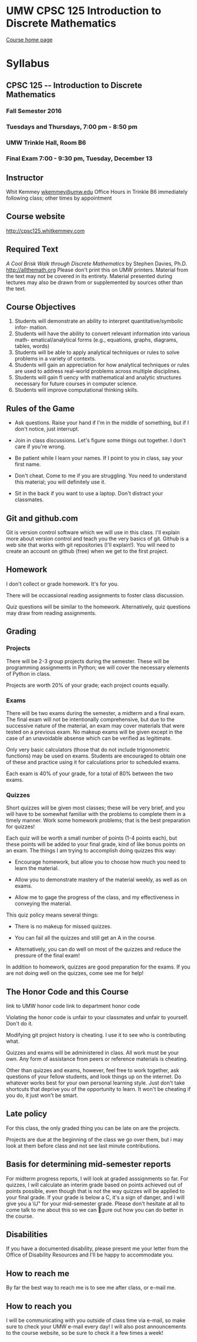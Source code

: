# UMW CPSC 125 Introduction to Discrete Mathematics

[Course home page](http://cpsc125.whitkemmey.com)

# Syllabus

## CPSC 125 -- Introduction to Discrete Mathematics
### Fall Semester 2016
### Tuesdays and Thursdays, 7:00 pm - 8:50 pm
### UMW Trinkle Hall, Room B6

### Final Exam 7:00 - 9:30 pm, Tuesday, December 13

## Instructor
Whit Kemmey
wkemmey@umw.edu
Office Hours in Trinkle B6 immediately following class; other times by appointment

## Course website
http://cpsc125.whitkemmey.com

## Required Text
_A Cool Brisk Walk through Discrete Mathematics_ by Stephen Davies, Ph.D.
http://allthemath.org
Please don't print this on UMW printers.
Material from the text may not be covered in its entirety.  Material presented during lectures may also be drawn from or supplemented by sources other than the text.

## Course Objectives

1. Students will demonstrate an ability to interpret quantitative/symbolic infor-
mation.
2. Students will have the ability to convert relevant information into various math-
ematical/analytical forms (e.g., equations, graphs, diagrams, tables, words)
3. Students will be able to apply analytical techniques or rules to solve problems
in a variety of contexts.
4. Students will gain an appreciation for how analytical techniques or rules are
used to address real-world problems across multiple disciplines.
5. Students will gain fl
uency with mathematical and analytic structures necessary
for future courses in computer science.
6. Students will improve computational thinking skills.

## Rules of the Game

- Ask questions.  Raise your hand if I'm in the middle of something, but if I don't notice, just interrupt.

- Join in class discussions.  Let's figure some things out together.  I don't care if you're wrong.

- Be patient while I learn your names.  If I point to you in class, say your first name.

- Don't cheat.  Come to me if you are struggling.  You need to understand this material; you will definitely use it.

- Sit in the back if you want to use a laptop.  Don't distract your classmates.

## Git and github.com

Git is version control software which we will use in this class.  I'll explain more about version control and teach you the very basics of git.  Github is a web site that works with git repositories (I'll explain!).  You will need to create an account on github (free) when we get to the first project.

## Homework

I don't collect or grade homework.  It's for you.

There will be occassional reading assignments to foster class discussion.

Quiz questions will be similar to the homework.  Alternatively, quiz questions may draw from reading assignments.

## Grading

### Projects

There will be 2-3 group projects during the semester.  These will be programming assignments in Python; we will cover the necessary elements of Python in class.

Projects are worth 20% of your grade; each project counts equally.

### Exams

There will be two exams during the semester, a midterm and a final exam.  The final exam will not be intentionally comprehensive, but due to the successive nature of the material, an exam may cover materials that were tested on a previous exam.  No makeup exams will be given except in the case of an unavoidable absense which can be verified as legitimate.

Only very basic calculators (those that do not include trigonometric functions) may be used on exams.  Students are encouraged to obtain one of these and practice using it for calculations prior to scheduled exams.

Each exam is 40% of your grade, for a total of 80% between the two exams.

### Quizzes

Short quizzes will be given most classes; these will be very brief, and you will have to be somewhat familiar with the problems to complete them in a timely manner.  Work some homework problems; that is the best preparation for quizzes!

Each quiz will be worth a small number of points (1-4 points each), but these points will be added to your final grade, kind of like bonus points on an exam.  The things I am trying to accomplish doing quizzes this way:

- Encourage homework, but allow you to choose how much you need to learn the material.

- Allow you to demonstrate mastery of the material weekly, as well as on exams.

- Allow me to gage the progress of the class, and my effectiveness in conveying the material.

This quiz policy means several things:

- There is no makeup for missed quizzes.

- You can fail all the quizzes and still get an A in the course.

- Alternatively, you can do well on most of the quizzes and reduce the pressure of the final exam!

In addition to homework, quizzes are good preparation for the exams.  If you are not doing well on the quizzes, come see me for help!

## The Honor Code and this Course

link to UMW honor code
link to department honor code

Violating the honor code is unfair to your classmates and unfair to yourself.  Don't do it.

Modifying git project history is cheating.  I use it to see who is contributing what.

Quizzes and exams will be administered in class.  All work must be your own.  Any form of assistance from peers or reference materials is cheating.

Other than quizzes and exams, however, feel free to work together, ask questions of your fellow students, and look things up on the internet.  Do whatever works best for your own personal learning style.  Just don't take shortcuts that deprive you of the opportunity to learn.  It won't be cheating if you do, it just won't be smart.

## Late policy

For this class, the only graded thing you can be late on are the projects.

Projects are due at the beginning of the class we go over them, but i may look at them before class and not see last minute contributions.


## Basis for determining mid-semester reports

For midterm progress reports, I will look at graded asssignments so far.  For quizzes, I will calculate an interim grade based on points achieved out of points possible, even though that is not the way quizzes will be applied to your final grade.  If your grade is below a C, it's a sign of danger, and I will give you a \U" for your mid-semester grade. Please don't hesitate at
all to come talk to me about this so we can gure out how you can do better in the course.

## Disabilities

If you have a documented disability, please present me your letter from the Office of Disability
Resources and I'll be happy to accommodate you.

## How to reach me

By far the best way to reach me is to see me after class, or e-mail me.

## How to reach you

I will be communicating with you outside of class time via e-mail, so make sure to check your UMW
e-mail every day! I will also post announcements to the course website, so be sure to check it a few times a week!
